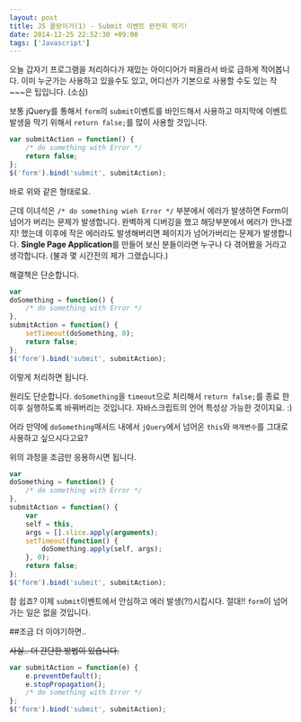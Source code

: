 ```yaml
---
layout: post
title: JS 꼴랑이거(1) - Submit 이벤트 완전히 막기!
date: 2014-12-25 22:52:30 +09:00
tags: ['Javascript']
---
```


오늘 갑자기 프로그램을 처리하다가 재밌는 아이디어가 떠올라서 바로 급하게 적어봅니다. 이미 누군가는 사용하고 있을수도 있고, 어디선가 기본으로 사용할 수도 있는 작~~~은 팁입니다. (소심)

보통 jQuery를 통해서 `form`의 `submit`이벤트를 바인드해서 사용하고 마지막에 이벤트 발생을 막기 위해서 `return false;`를 많이 사용할 것입니다.

```javascript
var submitAction = function() {
	/* do something with Error */
    return false;
};
$('form').bind('submit', submitAction);
```

바로 위와 같은 형태로요.

근데 이녀석은 `/* do something wieh Error */` 부분에서 에러가 발생하면 Form이 넘어가 버리는 문제가 발생합니다. 완벽하게 디버깅을 했고 해당부분에서 에러가 안나겠지! 했는데 이후에 작은 에러라도 발생해버리면 페이지가 넘어가버리는 문제가 발생합니다. **Single Page Application**를 만들어 보신 분들이라면 누구나 다 겪어봤을 거라고 생각합니다. (불과 몇 시간전의 제가 그랬습니다.)

해결책은 단순합니다.

```javascript
var
doSomething = function() {
	/* do something with Error */
},
submitAction = function() {
	setTimeout(doSomething, 0);
    return false;
};
$('form').bind('submit', submitAction);
```

이렇게 처리하면 됩니다.

원리도 단순합니다. `doSomething`을 `timeout`으로 처리해서 `return false;`를 종료 한 이후 실행하도록 바꿔버리는 것입니다. 자바스크립트의 언어 특성상 가능한 것이지요. :)

어라 만약에 `doSomething`매서드 내에서 `jQuery`에서 넘어온 `this`와 `매개변수`를 그대로 사용하고 싶으시다고요?

위의 과정을 조금만 응용하시면 됩니다.

```javascript
var
doSomething = function() {
	/* do something with Error */
},
submitAction = function() {
    var
    self = this,
    args = [].slice.apply(arguments);
    setTimeout(function() {
        doSomething.apply(self, args);
    }, 0);
    return false;
};
$('form').bind('submit', submitAction);
```

참 쉽죠? 이제 `submit`이벤트에서 안심하고 에러 발생(?!)시킵시다. 절대!! `form`이 넘어가는 일은 없을 것입니다.




##조금 더 이야기하면..

~~사실.. 더 간단한 방법이 있습니다.~~

```javascript
var submitAction = function(e) {
	e.preventDefault();
    e.stopPropagation();
	/* do something with Error */
};
$('form').bind('submit', submitAction);
```

